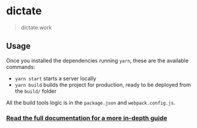 # dictate

> dictate.work

## Usage

Once you installed the dependencies running `yarn`, these are the available commands:

- `yarn start` starts a server locally
- `yarn build` builds the project for production, ready to be deployed from the `build/` folder

All the build tools logic is in the `package.json` and `webpack.config.js`.

### [Read the full documentation for a more in-depth guide](https://github.com/marcofugaro/threejs-modern-app)

